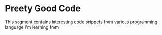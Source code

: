 # Preety Good Code
This segment contains interesting code snippets from various programming language i'm learning from
